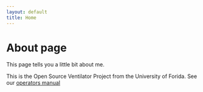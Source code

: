```yaml
---
layout: default
title: Home
---
```

# About page

This page tells you a little bit about me.

This is the Open Source Ventilator Project from the University of Forida.
See our [operators manual](./docs/OperatorsManual/manual.md)
